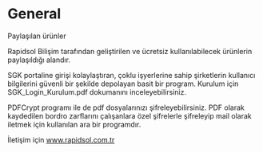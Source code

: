 # General
Paylaşılan ürünler

Rapidsol Bilişim tarafından geliştirilen ve ücretsiz kullanılabilecek ürünlerin paylaşıldığı alandır.

SGK portaline girişi kolaylaştıran, çoklu işyerlerine sahip şirketlerin kullanıcı bilgilerini güvenli bir şekilde depolayan basit bir program.
Kurulum için SGK_Login_Kurulum.pdf dokumanını inceleyebilirsiniz.

PDFCrypt programı ile de pdf dosyalarınızı şifreleyebilirsiniz. PDF olarak kaydedilen bordro zarflarını çalışanlara özel şifrelerle şifreleyip mail olarak iletmek için kullanılan ara bir programdır.

İletişim için www.rapidsol.com.tr
